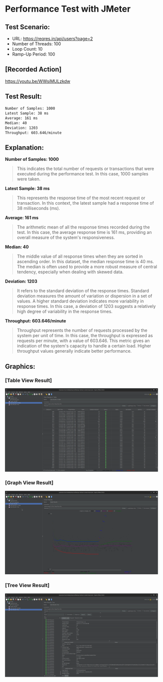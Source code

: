 # Performance Test with JMeter

## Test Scenario:

- URL: https://reqres.in/api/users?page=2
- Number of Threads: 100
- Loop Count: 10
- Ramp-Up Period: 100

## [Recorded Action]

https://youtu.be/WWsiMULzkdw

## Test Result:

```
Number of Samples: 1000
Latest Sample: 38 ms
Average: 161 ms
Median: 40
Deviation: 1203
Throughput: 603.646/minute
```

## Explanation:

**Number of Samples: 1000**

> This indicates the total number of requests or transactions that were executed during the performance test. In this case, 1000 samples were taken.

**Latest Sample: 38 ms**

> This represents the response time of the most recent request or transaction. In this context, the latest sample had a response time of 38 milliseconds (ms).

**Average: 161 ms**

> The arithmetic mean of all the response times recorded during the test. In this case, the average response time is 161 ms, providing an overall measure of the system's responsiveness.

**Median: 40**

> The middle value of all response times when they are sorted in ascending order. In this dataset, the median response time is 40 ms. The median is often used to provide a more robust measure of central tendency, especially when dealing with skewed data.

**Deviation: 1203**

> It refers to the standard deviation of the response times. Standard deviation measures the amount of variation or dispersion in a set of values. A higher standard deviation indicates more variability in response times. In this case, a deviation of 1203 suggests a relatively high degree of variability in the response times.

**Throughput: 603.646/minute**

> Throughput represents the number of requests processed by the system per unit of time. In this case, the throughput is expressed as requests per minute, with a value of 603.646. This metric gives an indication of the system's capacity to handle a certain load. Higher throughput values generally indicate better performance.

## Graphics:

### [Table View Result]

![Table Result](table.png)

### [Graph View Result]

![Graph Result](graph.png)

### [Tree View Result]

![Tree Result](tree.png)
